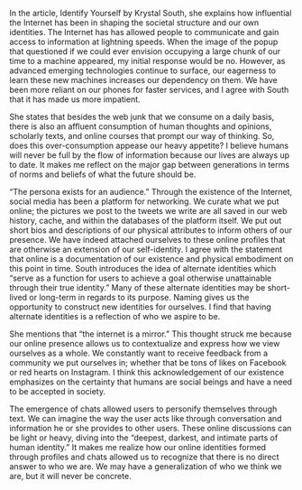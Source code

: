 In the article, Identify Yourself by Krystal South, she explains how influential the Internet has been in shaping the societal structure and our own identities. The Internet has has allowed people to communicate and gain access to information at lightning speeds. When the image of the popup that questioned if we could ever envision occupying a large chunk of our time to a machine appeared, my initial response would be no. However, as advanced emerging technologies continue to surface, our eagerness to learn these new machines increases our dependency on them. We have been more reliant on our phones for faster services, and I agree with South that it has made us more impatient. 

She states that besides the web junk that we consume on a daily basis, there is also an affluent consumption of human thoughts and opinions, scholarly texts, and online courses that prompt our way of thinking. So, does this over-consumption appease our heavy appetite? I believe humans will never be full by the flow of information because our lives are always up to date. It makes me reflect on the major gap between generations in terms of norms and beliefs of what the future should be.

“The persona exists for an audience.” Through the existence of the Internet, social media has been a platform for networking. We curate what we put online; the pictures we post to the tweets we write are all saved in our web history, cache, and within the databases of the platform itself. We put out short bios and descriptions of our physical attributes to inform others of our presence. We have indeed attached ourselves to these online profiles that are otherwise an extension of our self-identity. I agree with the statement that online is a documentation of our existence and physical embodiment on this point in time. South introduces the idea of alternate identities which “serve as a function for users to achieve a goal otherwise unattainable through their true identity.” Many of these alternate identities may be short-lived or long-term in regards to its purpose. Naming gives us the opportunity to construct new identities for ourselves. I find that having alternate identities is a reflection of who we aspire to be. 

She mentions that “the internet is a mirror.” This thought struck me because our online presence allows us to contextualize and express how we view ourselves as a whole. We constantly want to receive feedback from a community we put ourselves in; whether that be tons of likes on Facebook or red hearts on Instagram. I think this acknowledgement of our existence emphasizes on the certainty that humans are social beings and have a need to be accepted in society. 

The emergence of chats allowed users to personify themselves through text. We can imagine the way the user acts like through conversation and information he or she provides to other users. These online discussions can be light or heavy, diving into the “deepest, darkest, and intimate parts of human identity.” It makes me realize how our online identities formed through profiles and chats allowed us to recognize that there is no direct answer to who we are. We may have a generalization of who we think we are, but it will never be concrete.
